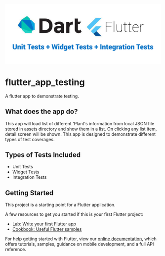![banner](images/img_1.jpg)

# flutter_app_testing

A flutter app to demonstrate testing.

## What does the app do?
This app will load list of different 'Plant's information from local JSON file stored in assets directory and show them in a list. On clicking any list item, detail screen will be shown. This app is designed to demonstrate different types of test coverages. 

## Types of Tests Included

- Unit Tests
- Widget Tests
- Integration Tests

## Getting Started

This project is a starting point for a Flutter application.

A few resources to get you started if this is your first Flutter project:

- [Lab: Write your first Flutter app](https://flutter.dev/docs/get-started/codelab)
- [Cookbook: Useful Flutter samples](https://flutter.dev/docs/cookbook)

For help getting started with Flutter, view our 
[online documentation](https://flutter.dev/docs), which offers tutorials, 
samples, guidance on mobile development, and a full API reference.
